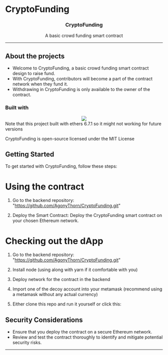 # CryptoFunding

<h3 align="center">CryptoFunding</h3>
<p align="center">
A basic crowd funding smart contract 
</p>
<hr>

## About the projects

-   Welcome to CryptoFunding, a basic crowd funding smart contract design to raise fund.
-   With CryptoFunding, contributors will become a part of the contract network when they fund it.
-   Withdrawing in CryptoFunding is only available to the owner of the contract.

### Built with

<div align="center">
    <img src="https://skillicons.dev/icons?i=html,css,js"/> <br>
</div>
Note that this project built with ethers 6.7.1 so it might not working for future versions

CryptoFunding is open-source licensed under the MIT License

## Getting Started

To get started with CryptoFunding, follow these steps:

# Using the contract

1. Go to the backend repository: "https://github.com/AgonyThorn/CryptoFunding.git"

2. Deploy the Smart Contract: Deploy the CryptoFunding smart contract on your chosen Ethereum network.

# Checking out the dApp

1. Go to the backend repository: "https://github.com/AgonyThorn/CryptoFunding.git"

2. Install node (using along with yarn if it comfortable with you)

3. Deploy network for the contract in the backend

4. Import one of the decoy account into your metamask (recommend using a metamask without any actual currency)

5. Either clone this repo and run it yourself or click this:

## Security Considerations

-   Ensure that you deploy the contract on a secure Ethereum network.
-   Review and test the contract thoroughly to identify and mitigate potential security risks.
<hr>
